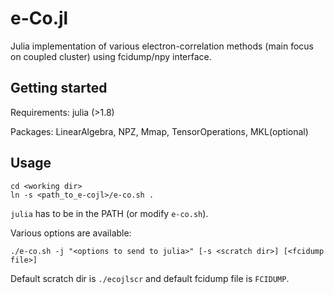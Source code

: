 # e-Co.jl

Julia implementation of various electron-correlation methods (main focus on coupled cluster) 
using fcidump/npy interface.  

## Getting started

Requirements: julia (>1.8)

Packages: LinearAlgebra, NPZ, Mmap, TensorOperations, MKL(optional)

## Usage

```
cd <working dir>
ln -s <path_to_e-cojl>/e-co.sh .
```

`julia` has to be in the PATH (or modify `e-co.sh`).

Various options are available:

```
./e-co.sh -j "<options to send to julia>" [-s <scratch dir>] [<fcidump file>]
```

Default scratch dir is `./ecojlscr` and default fcidump file is `FCIDUMP`.

